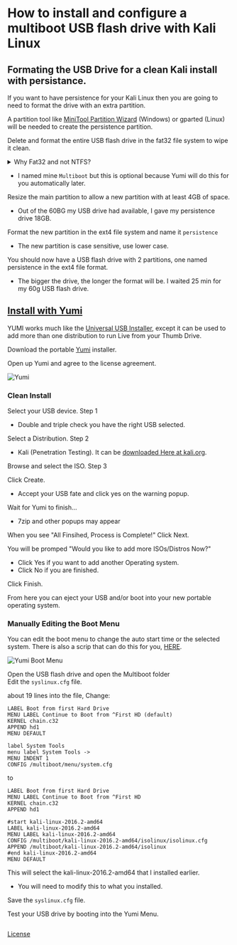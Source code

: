# How to install and configure a multiboot USB flash drive with Kali Linux

## Formating the USB Drive for a clean Kali install with persistance.

If you want to have persistence for your Kali Linux then you are going to need to format the drive with an extra partition.  

A partition tool like [MiniTool Partition Wizard](https://www.partitionwizard.com/download.html) (Windows) or gparted (Linux) will be needed to create the persistence partition.  

Delete and format the entire USB flash drive in the fat32 file system to wipe it clean.  

<details>  
    <summary> Why Fat32 and not NTFS?  </summary>  
  <p>Microsoft created NTFS and it will not be able to be used for Linux operating systems. Plus, there’s really no reason to use NTFS on USB sticks and SD cards unless you really need support for files over 4GB in size.  

Things to keep in mind are FAT32 only supports individual files up to 4GB in size and volumes up to 2TB in size. The file system corruption can happen much easier. FAT32 doesn’t support file permissions.  

  </p>  
</details>  

- I named mine `Multiboot` but this is optional because Yumi will do this for you automatically later.  


Resize the main partition to allow a new partition with at least 4GB of space. 
- Out of the 60BG my USB drive had available, I gave my persistence drive 18GB.  

Format the new partition in the ext4 file system and name it `persistence`  
- The new partition is case sensitive, use lower case.  

You should now have a USB flash drive with 2 partitions, one named persistence in the ext4 file format.  

- The bigger the drive, the longer the format will be. I waited 25 min for my 60g USB flash drive.


## [Install with Yumi](https://www.pendrivelinux.com/yumi-multiboot-usb-creator/)  

YUMI works much like the [Universal USB Installer](https://www.pendrivelinux.com/universal-usb-installer-easy-as-1-2-3/), except it can be used to add more than one distribution to run Live from your Thumb Drive.

Download the portable [Yumi](https://www.pendrivelinux.com/yumi-multiboot-usb-creator/) installer.

Open up Yumi and agree to the license agreement.

![Yumi](https://www.pendrivelinux.com/wp-content/uploads/YUMI-Multiboot-USB-Creator.png "Yumi")

### Clean Install 

Select your USB device. Step 1  
- Double and triple check you have the right USB selected.  

Select a Distribution. Step 2  
- Kali (Penetration Testing). It can be [downloaded Here at kali.org](https://www.kali.org/downloads/).


Browse and select the ISO. Step 3  

Click Create.  
- Accept your USB fate and click yes on the warning popup.  

Wait for Yumi to finish...  
- 7zip and other popups may appear  

When you see "All Finsihed, Process is Complete!" Click Next.  

You will be promped "Would you like to add more ISOs/Distros Now?" 
- Click Yes if you want to add another Operating system. 
- Click No if you are finished.  

Click Finish.  

From here you can eject your USB and/or boot into your new portable operating system.

### Manually Editing the Boot Menu

You can edit the boot menu to change the auto start time or the selected system. There is also a scrip that can do this for you, [HERE]().

![Yumi Boot Menu](https://www.pendrivelinux.com/wp-content/uploads/YUMI-Boot-Menu.png "Yumi Boot Menu")

Open the USB flash drive and open the Multiboot folder  
Edit the `syslinux.cfg` file.  

about 19 lines into the file, Change:  
```
LABEL Boot from first Hard Drive
MENU LABEL Continue to Boot from ^First HD (default)
KERNEL chain.c32
APPEND hd1
MENU DEFAULT

label System Tools
menu label System Tools ->
MENU INDENT 1
CONFIG /multiboot/menu/system.cfg
```
to
```
LABEL Boot from first Hard Drive
MENU LABEL Continue to Boot from ^First HD
KERNEL chain.c32
APPEND hd1

#start kali-linux-2016.2-amd64
LABEL kali-linux-2016.2-amd64
MENU LABEL kali-linux-2016.2-amd64
CONFIG /multiboot/kali-linux-2016.2-amd64/isolinux/isolinux.cfg
APPEND /multiboot/kali-linux-2016.2-amd64/isolinux
#end kali-linux-2016.2-amd64
MENU DEFAULT
```
This will select the kali-linux-2016.2-amd64 that I installed earlier.
- You will need to modify this to what you installed. 

Save the `syslinux.cfg` file.  

Test your USB drive by booting into the Yumi Menu.  


  
```
```
  

[License](https://github.com/newCodez99/Using-Github/blob/master/LICENSE)
